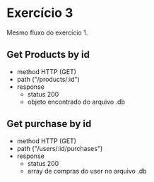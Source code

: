 # Exercício 3
Mesmo fluxo do exercício 1.

## Get Products by id
- method HTTP (GET)
- path ("/products/:id")
- response
    - status 200
    - objeto encontrado do arquivo .db

## Get purchase by id
- method HTTP (GET)
- path ("/users/:id/purchases")
- response
    - status 200
    - array de compras do user no arquivo .db
